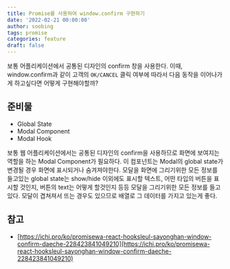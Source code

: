 ```yaml
---
title: Promise를 사용하여 window.confirm 구현하기
date: '2022-02-21 00:00:00'
author: soobing
tags: promise
categories: feature
draft: false
---
```


보통 어플리케이션에서 공통된 디자인의 confirm 창을 사용한다. 이때, window.confirm과 같이 고객의 `OK/CANCEL` 클릭 여부에 따라서 다음 동작을 이어나가게 하고싶다면 어떻게 구현해야할까?

## 준비물

- Global State
- Modal Component
- Modal Hook

보통 웹 어플리케이션에서는 공통된 디자인의 confirm을 사용하므로 화면에 보여지는 역할을 하는 Modal Component가 필요하다. 이 컴포넌트는 Modal의 global state가 변경될 경우 화면에 표시되거나 숨겨져야한다. 모달을 화면에 그리기위한 모든 정보를 들고있는 global state는 show/hide 이외에도 표시할 텍스트, 어떤 타입의 버튼을 표시할 것인지, 버튼의 text는 어떻게 할것인지 등등 모달을 그리기위한 모든 정보를 들고 있다. 모달이 겹쳐져서 뜨는 경우도 있으므로 배열로 그 데이터를 가지고 있는게 좋다.

## 참고

- [https://ichi.pro/ko/promisewa-react-hooksleul-sayonghan-window-confirm-daeche-228423841049210](https://ichi.pro/ko/promisewa-react-hooksleul-sayonghan-window-confirm-daeche-228423841049210)